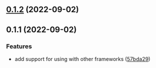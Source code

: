 

## [0.1.2](https://github.com/danielroe/nuxt-font-metrics/compare/0.1.1...0.1.2) (2022-09-02)

## 0.1.1 (2022-09-02)


### Features

* add support for using with other frameworks ([57bda29](https://github.com/danielroe/nuxt-font-metrics/commit/57bda292c2f94ab323bb48bdd8ad1c0458eefa97))
